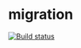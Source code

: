 
# migration

[![Build status](https://badge.buildkite.com/087d2bb0abb0513511e10e9cd735b0a9a86d7d6ba6cacdd5cc.svg)](https://buildkite.com/sciencespoecon/migration)
